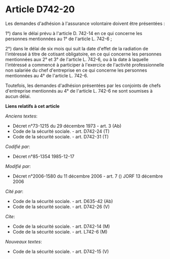 # Article D742-20

Les demandes d'adhésion à l'assurance volontaire doivent être présentées : 

1°) dans le délai prévu à l'article D. 742-14 en ce qui concerne les personnes mentionnées au 1° de l'article L. 742-6 ; 

2°) dans le délai de six mois qui suit la date d'effet de la radiation de l'intéressé à titre de cotisant obligatoire, en ce
qui concerne les personnes mentionnées aux 2° et 3° de l'article L. 742-6, ou à la date à laquelle l'intéressé a commencé à
participer à l'exercice de l'activité professionnelle non salariée du chef d'entreprise en ce qui concerne les personnes
mentionnées au 4° de l'article L. 742-6. 

Toutefois, les demandes d'adhésion présentées par les conjoints de chefs d'entreprise mentionnés au 4° de l'article L. 742-6
ne sont soumises à aucun délai.

**Liens relatifs à cet article**

_Anciens textes_:

  - Décret n°73-1215 du 29 décembre 1973 - art. 3 (Ab)
  - Code de la sécurité sociale. - art. D742-24 (T)
  - Code de la sécurité sociale. - art. D742-31 (T)

_Codifié par_:

  - Décret n°85-1354 1985-12-17

_Modifié par_:

  - Décret n°2006-1580 du 11 décembre 2006 - art. 7 () JORF 13 décembre 2006

_Cité par_:

  - Code de la sécurité sociale. - art. D635-42 (Ab)
  - Code de la sécurité sociale. - art. D742-26 (V)

_Cite_:

  - Code de la sécurité sociale. - art. D742-14 (M)
  - Code de la sécurité sociale. - art. L742-6 (M)

_Nouveaux textes_:

  - Code de la sécurité sociale. - art. D742-15 (V)
